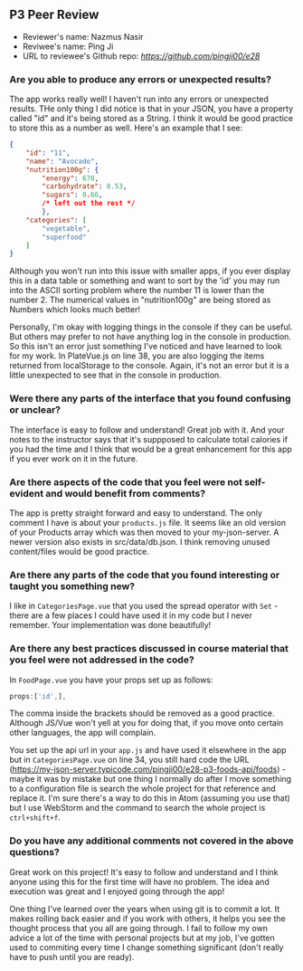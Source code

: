 ## P3 Peer Review

+ Reviewer's name: Nazmus Nasir
+ Reviwee's name: Ping Ji
+ URL to reviewee's Github repo: *https://github.com/pingji00/e28*



### Are you able to produce any errors or unexpected results?

The app works really well! I haven't run into any errors or unexpected results. THe only thing I did notice is that in your JSON, you have a property called "id" and it's being stored as a String. I think it would be good practice to store this as a number as well. Here's an example that I see:

```json
{
    "id": "11",
    "name": "Avocado",
    "nutrition100g": {
        "energy": 670,
        "carbohydrate": 8.53,
        "sugars": 0.66,
        /* left out the rest */
        },
    "categories": [
        "vegetable",
        "superfood"
    ]
}
```
Although you won't run into this issue with smaller apps, if you ever display this in a data table or something and want to sort by the 'id' you may run into the ASCII sorting problem where the number 11 is lower than the number 2. The numerical values in "nutrition100g" are being stored as Numbers which looks much better!

Personally, I'm okay with logging things in the console if they can be useful. But others may prefer to not have anything log in the console in production. So this isn't an error just something I've noticed and have learned to look for my work. In PlateVue.js on line 38, you are also logging the items returned from localStorage to the console. Again, it's not an error but it is a little unexpected to see that in the console in production. 

### Were there any parts of the interface that you found confusing or unclear?

The interface is easy to follow and understand! Great job with it. And your notes to the instructor says that it's suppposed to calculate total calories if you had the time and I think that would be a great enhancement for this app if you ever work on it in the future. 

### Are there aspects of the code that you feel were not self-evident and would benefit from comments?

The app is pretty straight forward and easy to understand. The only comment I have is about your `products.js` file. It seems like an old version of your Products array which was then moved to your my-json-server. A newer version also exists in src/data/db.json. I think removing unused content/files would be good practice. 

### Are there any parts of the code that you found interesting or taught you something new?

I like in `CategoriesPage.vue` that you used the spread operator with `Set` - there are a few places I could have used it in my code but I never remember. Your implementation was done beautifully!

### Are there any best practices discussed in course material that you feel were not addressed in the code?

In `FoodPage.vue` you have your props set up as follows:

```js
props:['id',],
```

The comma inside the brackets should be removed as a good practice. Although JS/Vue won't yell at you for doing that, if you move onto certain other languages, the app will complain. 

You set up the api url in your `app.js` and have used it elsewhere in the app but in `CategoriesPage.vue` on line 34, you still hard code the URL (https://my-json-server.typicode.com/pingji00/e28-p3-foods-api/foods) - maybe it was by mistake but one thing I normally do after I move something to a configuration file is search the whole project for that reference and replace it. I'm sure there's a way to do this in Atom (assuming you use that) but I use WebStorm and the command to search the whole project is `ctrl+shift+f`. 

### Do you have any additional comments not covered in the above questions?

Great work on this project! It's easy to follow and understand and I think anyone using this for the first time will have no problem. The idea and execution was great and I enjoyed going through the app! 

One thing I've learned over the years when using git is to commit a lot. It makes rolling back easier and if you work with others, it helps you see the thought process that you all are going through. I fail to follow my own advice a lot of the time with personal projects but at my job, I've gotten used to commiting every time I change something significant (don't really have to push until you are ready). 